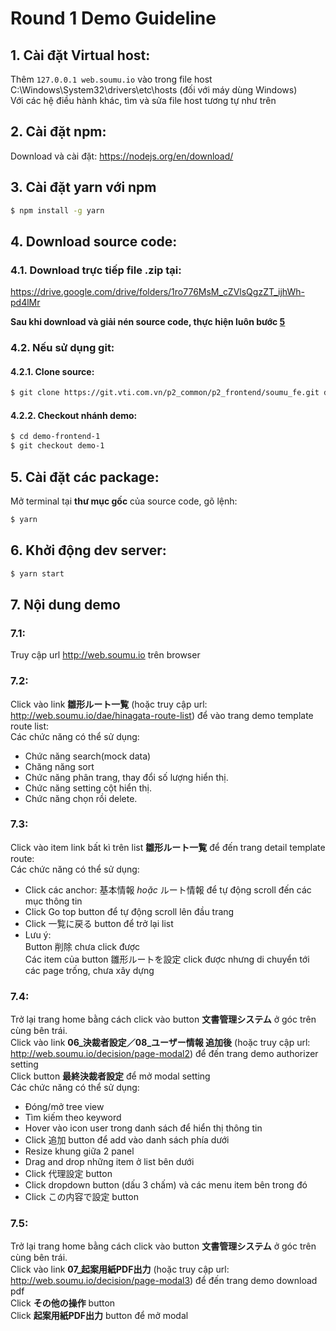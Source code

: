 # Round 1 Demo Guideline

## 1. Cài đặt Virtual host:
Thêm `127.0.0.1 web.soumu.io` vào trong file host C:\Windows\System32\drivers\etc\hosts (đối với máy dùng Windows)  
Với các hệ điều hành khác, tìm và sửa file host tương tự như trên

## 2. Cài đặt npm:
Download và cài đặt: 
https://nodejs.org/en/download/

## 3. Cài đặt yarn với npm
```bash
$ npm install -g yarn
```

## 4. Download source code:
### 4.1. Download trực tiếp file .zip tại:
https://drive.google.com/drive/folders/1ro776MsM_cZVlsQgzZT_ijhWh-pd4lMr

**Sau khi download và giải nén source code, thực hiện luôn bước [5](##5)**

### 4.2. Nếu sử dụng git:
#### 4.2.1. Clone source:
```bash
$ git clone https://git.vti.com.vn/p2_common/p2_frontend/soumu_fe.git demo-frontend-1
```
#### 4.2.2. Checkout nhánh demo:
```bash
$ cd demo-frontend-1
$ git checkout demo-1
```

## 5. Cài đặt các package:
Mở terminal tại **thư mục gốc** của source code, gõ lệnh:
```bash
$ yarn
```

## 6. Khởi động dev server:
```bash
$ yarn start
```

## 7. Nội dung demo

### 7.1:
Truy cập url http://web.soumu.io trên browser

### 7.2:
Click vào link **雛形ルート一覧** (hoặc truy cập url: http://web.soumu.io/dae/hinagata-route-list) để vào trang demo template route list:  
Các chức năng có thể sử dụng:  
- Chức năng search(mock data)
- Chăng năng sort
- Chức năng phân trang, thay đổi số lượng hiển thị.
- Chức năng setting cột hiển thị.
- Chức năng chọn rồi delete.

### 7.3:
Click vào item link bất kì trên list **雛形ルート一覧** để đến trang detail template route:  
Các chức năng có thể sử dụng:
- Click các anchor: 基本情報 _hoặc_  ルート情報 để tự động scroll đến các mục thông tin
- Click Go top button để tự động scroll lên đầu trang
- Click 一覧に戻る button để trở lại list
- Lưu ý:  
 Button 削除 chưa click được   
 Các item của button 雛形ルートを設定 click được nhưng di chuyển tới các page trống, chưa xây dựng  
### 7.4: 
Trở lại trang home bằng cách click vào button **文書管理システム** ở góc trên cùng bên trái.  
Click vào link **06_決裁者設定／08_ユーザー情報 追加後** (hoặc truy cập url: http://web.soumu.io/decision/page-modal2) để đến trang demo authorizer setting  
Click button **最終決裁者設定** để mở modal setting  
Các chức năng có thể sử dụng:
- Đóng/mở tree view
- Tìm kiếm theo keyword
- Hover vào icon user trong danh sách để hiển thị thông tin
- Click 追加 button để add vào danh sách phía dưới
- Resize khung giữa 2 panel
- Drag and drop những item ở list bên dưới
- Click 代理設定 button
- Click dropdown button (dấu 3 chấm) và các menu item bên trong đó
- Click この内容で設定 button

### 7.5:
Trở lại trang home bằng cách click vào button **文書管理システム** ở góc trên cùng bên trái.  
Click vào link **07_起案用紙PDF出力** (hoặc truy cập url: http://web.soumu.io/decision/page-modal3) để đến trang demo download pdf  
Click **その他の操作** button  
Click **起案用紙PDF出力** button để mở modal  
